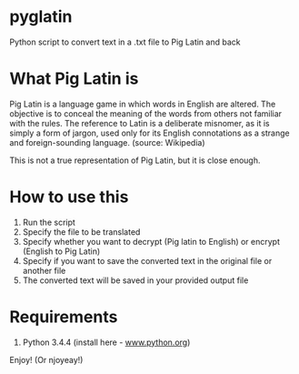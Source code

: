 # pyglatin
Python script to convert text in a .txt file to Pig Latin and back

# What Pig Latin is

Pig Latin is a language game in which words in English are altered. The objective is to conceal the meaning of the words from others not familiar with the rules. The reference to Latin is a deliberate misnomer, as it is simply a form of jargon, used only for its English connotations as a strange and foreign-sounding language. (source: Wikipedia)

This is not a true representation of Pig Latin, but it is close enough.

# How to use this 

1. Run the script
2. Specify the file to be translated
3. Specify whether you want to decrypt (Pig latin to English) or encrypt (English to Pig Latin)
4. Specify if you want to save the converted text in the original file or another file
5. The converted text will be saved in your provided output file

# Requirements

1. Python 3.4.4 (install here - www.python.org)

Enjoy!
(Or njoyeay!)




